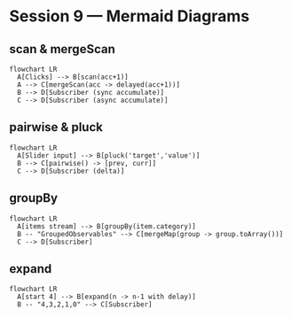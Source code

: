 # Session 9 — Mermaid Diagrams

## scan & mergeScan
```mermaid
flowchart LR
  A[Clicks] --> B[scan(acc+1)]
  A --> C[mergeScan(acc -> delayed(acc+1))]
  B --> D[Subscriber (sync accumulate)]
  C --> D[Subscriber (async accumulate)]
```

## pairwise & pluck
```mermaid
flowchart LR
  A[Slider input] --> B[pluck('target','value')]
  B --> C[pairwise() -> [prev, curr]]
  C --> D[Subscriber (delta)]
```

## groupBy
```mermaid
flowchart LR
  A[items stream] --> B[groupBy(item.category)]
  B -- "GroupedObservables" --> C[mergeMap(group -> group.toArray())]
  C --> D[Subscriber]
```

## expand
```mermaid
flowchart LR
  A[start 4] --> B[expand(n -> n-1 with delay)]
  B -- "4,3,2,1,0" --> C[Subscriber]
```

